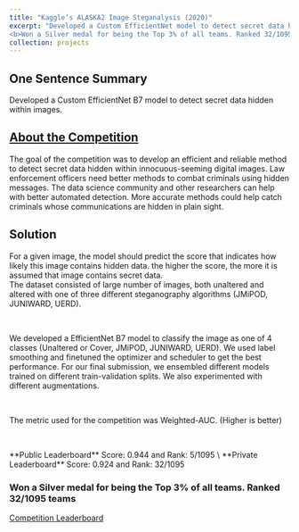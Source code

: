 ```yaml
---
title: "Kaggle’s ALASKA2 Image Steganalysis (2020)"
excerpt: "Developed a Custom EfficientNet model to detect secret data hidden within images. 
<b>Won a Silver medal for being the Top 3% of all teams. Ranked 32/1095 teams</b>"
collection: projects
---
```


## One Sentence Summary
Developed a Custom EfficientNet B7 model to detect secret data hidden within images. 
## [About the Competition](https://www.kaggle.com/c/alaska2-image-steganalysis)
The goal of the competition was to develop an efficient and reliable method to detect secret data hidden within innocuous-seeming digital images.
Law enforcement officers need better methods to combat criminals using hidden messages. The data science community and other researchers can help with better automated detection. More accurate methods could help catch criminals whose communications are hidden in plain sight.
## Solution
For a given image, the model should predict the score that indicates how likely this image contains hidden data. the higher the score, the more it is assumed that image contains secret data.\
The dataset consisted of large number of images, both unaltered and altered with one of three different steganography algorithms (JMiPOD, JUNIWARD, UERD).
<p>&nbsp;</p>
We developed a EfficientNet B7 model to classify the image as one of 4 classes (Unaltered or Cover, JMiPOD, JUNIWARD, UERD). We used label smoothing and finetuned the optimizer and scheduler to get the best performance. For our final submission, we ensembled different models trained on different train-validation splits. We also experimented with different augmentations.
<p>&nbsp;</p>
The metric used for the competition was Weighted-AUC. (Higher is better)
<p>&nbsp;</p>
**Public Leaderboard** Score: 0.944 and Rank: 5/1095 \
**Private Leaderboard** Score: 0.924 and Rank: 32/1095 

### **Won a Silver medal for being the Top 3% of all teams. Ranked 32/1095 teams**
<a href="https://www.kaggle.com/c/alaska2-image-steganalysis/leaderboard">Competition Leaderboard</a>